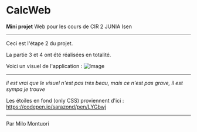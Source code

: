# CalcWeb

**Mini projet** Web pour les cours de CIR 2 JUNIA Isen

---
Ceci est l'étape 2 du projet.

La partie 3 et 4 ont été réalisées en totalité.

Voici un visuel de l'application :
![Image](https://github.com/MylowMntr/CalcWeb/blob/etape2/exemple.png)
 

---
*il est vrai que le visuel n'est pas très beau, mais ce n'est pas grave, il est sympa je trouve*

Les étoiles en fond (only CSS) proviennent d'ici :
https://codepen.io/sarazond/pen/LYGbwj

---
Par Milo Montuori
